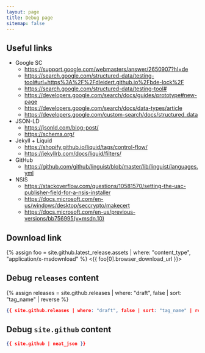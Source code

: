 ```yaml
---
layout: page
title: Debug page
sitemap: false
---
```


## Useful links

* Google SC
    * <https://support.google.com/webmasters/answer/2650907?hl=de>
    * <https://search.google.com/structured-data/testing-tool#url=https%3A%2F%2Fdleidert.github.io%2Fbde-lock%2F>
    * <https://search.google.com/structured-data/testing-tool#>
    * <https://developers.google.com/search/docs/guides/prototype#new-page>
    * <https://developers.google.com/search/docs/data-types/article>
    * <https://developers.google.com/custom-search/docs/structured_data>
* JSON-LD
    * <https://jsonld.com/blog-post/>
    * <https://schema.org/>
* Jekyll + Liquid
    * <https://shopify.github.io/liquid/tags/control-flow/>
    * <https://jekyllrb.com/docs/liquid/filters/>
* GitHub
    * <https://github.com/github/linguist/blob/master/lib/linguist/languages.yml>
* NSIS
    * <https://stackoverflow.com/questions/10581570/setting-the-uac-publisher-field-for-a-nsis-installer>
	* <https://docs.microsoft.com/en-us/windows/desktop/seccrypto/makecert>
	* <https://docs.microsoft.com/en-us/previous-versions/bb756995(v=msdn.10)>

## Download link

{% assign foo = site.github.latest_release.assets | where: "content_type", "application/x-msdownload" %}
<{{ foo[0].browser_download_url }}>

## Debug `releases` content

{% assign releases = site.github.releases | where: "draft", false | sort: "tag_name" | reverse %}

<!-- test 2 .appveyor.yml -->

<!-- show releases -->
```JSON
{{ site.github.releases | where: "draft", false | sort: "tag_name" | reverse | neat_json }}
```

## Debug `site.github` content

<!-- show site.github -->
```JSON
{{ site.github | neat_json }}
```
